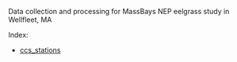 Data collection and processing for MassBays NEP eelgrass study in Wellfleet, MA

Index: 
- [ccs_stations](quarto_docs/ccs_stations.html)
